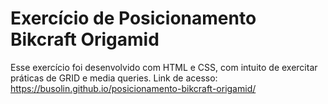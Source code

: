 # Exercício de Posicionamento Bikcraft Origamid

Esse exercício foi desenvolvido com HTML e CSS, com intuito de exercitar práticas de GRID e media queries.
Link de acesso: https://busolin.github.io/posicionamento-bikcraft-origamid/
